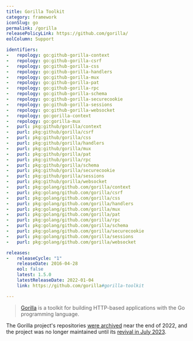 ```yaml
---
title: Gorilla Toolkit
category: framework
iconSlug: go
permalink: /gorilla
releasePolicyLink: https://github.com/gorilla/
eolColumn: Support

identifiers:
-   repology: go:github-gorilla-context
-   repology: go:github-gorilla-csrf
-   repology: go:github-gorilla-css
-   repology: go:github-gorilla-handlers
-   repology: go:github-gorilla-mux
-   repology: go:github-gorilla-pat
-   repology: go:github-gorilla-rpc
-   repology: go:github-gorilla-schema
-   repology: go:github-gorilla-securecookie
-   repology: go:github-gorilla-sessions
-   repology: go:github-gorilla-websocket
-   repology: go:gorilla-context
-   repology: go:gorilla-mux
-   purl: pkg:github/gorilla/context
-   purl: pkg:github/gorilla/csrf
-   purl: pkg:github/gorilla/css
-   purl: pkg:github/gorilla/handlers
-   purl: pkg:github/gorilla/mux
-   purl: pkg:github/gorilla/pat
-   purl: pkg:github/gorilla/rpc
-   purl: pkg:github/gorilla/schema
-   purl: pkg:github/gorilla/securecookie
-   purl: pkg:github/gorilla/sessions
-   purl: pkg:github/gorilla/websocket
-   purl: pkg:golang/github.com/gorilla/context
-   purl: pkg:golang/github.com/gorilla/csrf
-   purl: pkg:golang/github.com/gorilla/css
-   purl: pkg:golang/github.com/gorilla/handlers
-   purl: pkg:golang/github.com/gorilla/mux
-   purl: pkg:golang/github.com/gorilla/pat
-   purl: pkg:golang/github.com/gorilla/rpc
-   purl: pkg:golang/github.com/gorilla/schema
-   purl: pkg:golang/github.com/gorilla/securecookie
-   purl: pkg:golang/github.com/gorilla/sessions
-   purl: pkg:golang/github.com/gorilla/websocket

releases:
-   releaseCycle: "1"
    releaseDate: 2016-04-28
    eol: false
    latest: 1.5.0
    latestReleaseDate: 2022-01-04
    link: https://github.com/gorilla#gorilla-toolkit

---
```


> [Gorilla](https://github.com/gorilla/) is a toolkit for building HTTP-based applications with the
> Go programming language.

The Gorilla project's repositories [were archived](https://www.reddit.com/r/golang/comments/zh0w0p/gorilla_web_toolkit_is_now_in_archive_only_mode/)
near the end of 2022, and the project was no longer maintained until its [revival in July
2023](https://gorilla.github.io/blog/2023-07-17-project-status-update/).
